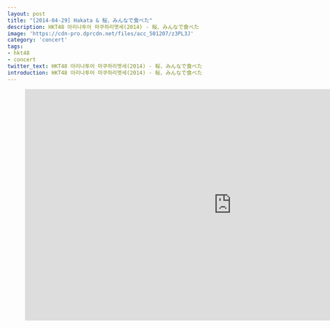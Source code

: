 ```yaml
---
layout: post
title: "[2014-04-29] Hakata & 桜、みんなで食べた"
description: HKT48 아리나투어 마쿠하리멧세(2014) - 桜、みんなで食べた 
image: 'https://cdn-pro.dprcdn.net/files/acc_501207/z3PL3J'
category: 'concert'
tags:
- hkt48
- concert
twitter_text: HKT48 아리나투어 마쿠하리멧세(2014) - 桜、みんなで食べた 
introduction: HKT48 아리나투어 마쿠하리멧세(2014) - 桜、みんなで食べた 
---
```

<figure class="video_container">
<iframe width="936" height="526" src="https://serviceapi.nmv.naver.com/flash/convertIframeTag.nhn?vid=143C01B1F586D08E5F146AC265F0176E6ECC&outKey=V127972b4a0219f3b56f3062e833f97b7da2e27b8dfd62cf7ba2f062e833f97b7da2e" frameborder="no" scrolling="no" webkitallowfullscreen mozallowfullscreen allowfullscreen></iframe>
</figure>
